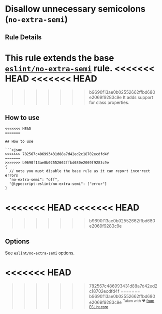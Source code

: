 # Disallow unnecessary semicolons (`no-extra-semi`)

## Rule Details

This rule extends the base [`eslint/no-extra-semi`](https://eslint.org/docs/rules/no-extra-semi) rule.
<<<<<<< HEAD
<<<<<<< HEAD
=======
>>>>>>> b9690f13ae0b02552662ffbd680e2069f9283c9e
It adds support for class properties.

## How to use

```jsonc
<<<<<<< HEAD
=======

## How to use

```cjson
>>>>>>> 782567c486993431d88a7d42ed2c18702ecdfd4f
=======
>>>>>>> b9690f13ae0b02552662ffbd680e2069f9283c9e
{
  // note you must disable the base rule as it can report incorrect errors
  "no-extra-semi": "off",
  "@typescript-eslint/no-extra-semi": ["error"]
}
```

<<<<<<< HEAD
<<<<<<< HEAD
=======
>>>>>>> b9690f13ae0b02552662ffbd680e2069f9283c9e
## Options

See [`eslint/no-extra-semi` options](https://eslint.org/docs/rules/no-extra-semi#options).

<<<<<<< HEAD
=======
>>>>>>> 782567c486993431d88a7d42ed2c18702ecdfd4f
=======
>>>>>>> b9690f13ae0b02552662ffbd680e2069f9283c9e
<sup>Taken with ❤️ [from ESLint core](https://github.com/eslint/eslint/blob/master/docs/rules/no-extra-semi.md)</sup>
